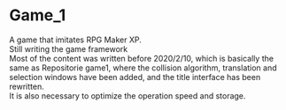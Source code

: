 # Game_1
A game that imitates RPG Maker XP.  
Still writing the game framework  
Most of the content was written before 2020/2/10, which is basically the same as Repositorie game1, where the collision algorithm, translation and selection windows have been added, and the title interface has been rewritten.  
It is also necessary to optimize the operation speed and storage.  
